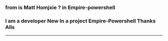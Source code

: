 ### from is Matt Homjxie ? in Empire-powershell 
### I am a developer New In a project Empire-Powershell Thanks Alls
---
